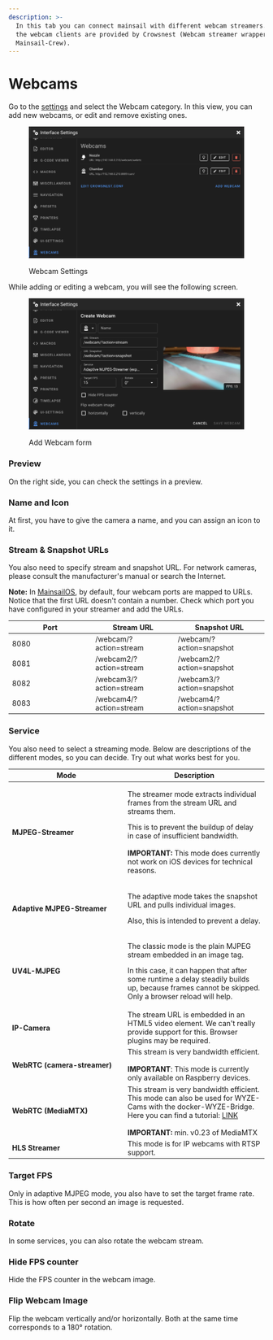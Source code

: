 ```yaml
---
description: >-
  In this tab you can connect mainsail with different webcam streamers. Some of
  the webcam clients are provided by Crowsnest (Webcam streamer wrapper from the
  Mainsail-Crew).
---
```


# Webcams

Go to the [settings](./) and select the Webcam category. In this view, you can add new webcams, or edit and remove existing ones.

<figure><img src="../../.gitbook/assets/image (23).png" alt=""><figcaption><p>Webcam Settings</p></figcaption></figure>

While adding or editing a webcam, you will see the following screen.

<figure><img src="../../.gitbook/assets/image (24).png" alt=""><figcaption><p>Add Webcam form</p></figcaption></figure>

### Preview

On the right side, you can check the settings in a preview.

### Name and Icon

At first, you have to give the camera a name, and you can assign an icon to it.

### Stream & Snapshot URLs

You also need to specify stream and snapshot URL. For network cameras, please consult the manufacturer's manual or search the Internet.

**Note:** In [MainsailOS](http://127.0.0.1:5000/o/O2j4rN2JOaGEeS1KBjXz/s/HZGYoL7ogomNyBLNEpEJ/), by default, four webcam ports are mapped to URLs. Notice that the first URL doesn't contain a number. Check which port you have configured in your streamer and add the URLs.

<table><thead><tr><th width="150">Port</th><th>Stream URL</th><th>Snapshot URL</th></tr></thead><tbody><tr><td>8080</td><td>/webcam/?action=stream</td><td>/webcam/?action=snapshot</td></tr><tr><td>8081</td><td>/webcam2/?action=stream</td><td>/webcam2/?action=snapshot</td></tr><tr><td>8082</td><td>/webcam3/?action=stream</td><td>/webcam3/?action=snapshot</td></tr><tr><td>8083</td><td>/webcam4/?action=stream</td><td>/webcam4/?action=snapshot</td></tr></tbody></table>

### Service

You also need to select a streaming mode. Below are descriptions of the different modes, so you can decide. Try out what works best for you.

<table><thead><tr><th width="213.55085622344592">Mode</th><th>Description</th></tr></thead><tbody><tr><td><strong>MJPEG-Streamer</strong></td><td><p>The streamer mode extracts individual frames from the stream URL and streams them. </p><p></p><p>This is to prevent the buildup of delay in case of insufficient bandwidth. <br><br><strong>IMPORTANT:</strong> This mode does currently not work on iOS devices for technical reasons.</p></td></tr><tr><td><strong>Adaptive MJPEG-Streamer</strong></td><td><p>The adaptive mode takes the snapshot URL and pulls individual images. </p><p></p><p>Also, this is intended to prevent a delay.</p></td></tr><tr><td><strong>UV4L-MJPEG</strong></td><td><p>The classic mode is the plain MJPEG stream embedded in an image tag. </p><p></p><p>In this case, it can happen that after some runtime a delay steadily builds up, because frames cannot be skipped. Only a browser reload will help.</p></td></tr><tr><td><strong>IP-Camera</strong></td><td>The stream URL is embedded in an HTML5 video element. We can't really provide support for this. Browser plugins may be required.</td></tr><tr><td><strong>WebRTC (camera-streamer)</strong></td><td>This stream is very bandwidth efficient.<br><br><strong>IMPORTANT</strong>: This mode is currently only available on Raspberry devices.</td></tr><tr><td><strong>WebRTC (MediaMTX)</strong></td><td>This stream is very bandwidth efficient. This mode can also be used for WYZE-Cams with the docker-WYZE-Bridge. Here you can find a tutorial: <a href="http://127.0.0.1:5000/s/qXE1OQLsr0XFNbT54RTY/faq/how-to-use-wyze-cams">LINK</a><br><br><strong>IMPORTANT:</strong> min. v0.23 of MediaMTX</td></tr><tr><td><strong>HLS Streamer</strong></td><td>This mode is for IP webcams with RTSP support.</td></tr></tbody></table>



### Target FPS

Only in adaptive MJPEG mode, you also have to set the target frame rate. This is how often per second an image is requested.

### Rotate

In some services, you can also rotate the webcam stream.

### Hide FPS counter

Hide the FPS counter in the webcam image.

### Flip Webcam Image

Flip the webcam vertically and/or horizontally. Both at the same time corresponds to a 180° rotation.
